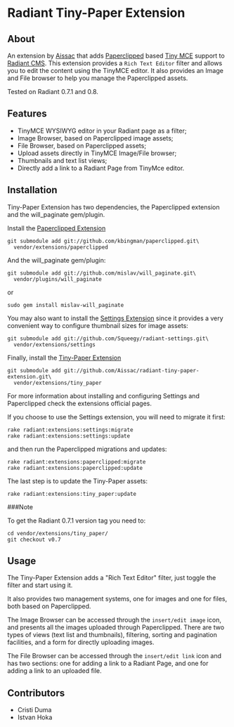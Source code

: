 Radiant Tiny-Paper Extension
===

About
---

An extension by [Aissac][ai] that adds [Paperclipped][paperclipped] based [Tiny MCE][tinymce] support to [Radiant CMS][rd]. This extension provides a `Rich Text Editor` filter and allows you to edit the content using the TinyMCE editor. It also provides an Image and File browser to help you manage the Paperclipped assets.

Tested on Radiant 0.7.1 and 0.8.

Features
---

* TinyMCE WYSIWYG editor in your Radiant page as a filter;
* Image Browser, based on Paperclipped image assets;
* File Browser, based on Paperclipped assets;
* Upload assets directly in TinyMCE Image/File browser;
* Thumbnails and text list views;
* Directly add a link to a Radiant Page from TinyMce editor.

Installation
---

Tiny-Paper Extension has two dependencies, the Paperclipped extension and the will\_paginate gem/plugin.

Install the [Paperclipped Extension][paperclipped]

    git submodule add git://github.com/kbingman/paperclipped.git\
      vendor/extensions/paperclipped
    
And the will\_paginate gem/plugin:

    git submodule add git://github.com/mislav/will_paginate.git\
      vendor/plugins/will_paginate

or

    sudo gem install mislav-will_paginate

You may also want to install the [Settings Extension][settings] since it provides a very convenient way to configure thumbnail sizes for image assets:

    git submodule add git://github.com/Squeegy/radiant-settings.git\
      vendor/extensions/settings

Finally, install the [Tiny-Paper Extension][tp]

    git submodule add git://github.com/Aissac/radiant-tiny-paper-extension.git\
      vendor/extensions/tiny_paper

For more information about installing and configuring Settings and Paperclipped check the extensions official pages.
    
If you choose to use the Settings extension, you will need to migrate it first:

    rake radiant:extensions:settings:migrate
    rake radiant:extensions:settings:update
    
and then run the Paperclipped migrations and updates:

    rake radiant:extensions:paperclipped:migrate
    rake radiant:extensions:paperclipped:update
    
The last step is to update the Tiny-Paper assets:

    rake radiant:extensions:tiny_paper:update

###Note

To get the Radiant 0.7.1 version tag you need to:

    cd vendor/extensions/tiny_paper/
    git checkout v0.7

Usage
---

The Tiny-Paper Extension adds a "Rich Text Editor" filter, just toggle the filter and start using it.

It also provides two management systems, one for images and one for files, both based on Paperclipped.

The Image Browser can be accessed through the `insert/edit image` icon, and presents all the images uploaded through Paperclipped. There are two types of views (text list and thumbnails), filtering, sorting and pagination facilities, and a form for directly uploading images.

The File Browser can be accessed through the `insert/edit link` icon and has two sections: one for adding a link to a Radiant Page, and one for adding a link to an uploaded file.

Contributors
---

* Cristi Duma
* Istvan Hoka

[ai]: http://aissac.ro/
[rd]: http://radiantcms.org/
[settings]: http://github.com/Squeegy/radiant-settings/tree/master
[paperclipped]: http://github.com/kbingman/paperclipped/tree/master
[tp]: http://blog.aissac.ro/radiant/tiny-paper-extension/
[tinymce]: http://tinymce.moxiecode.com/
